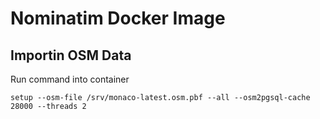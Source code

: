 ﻿# Nominatim Docker Image

## Importin OSM Data
Run command into container
```
setup --osm-file /srv/monaco-latest.osm.pbf --all --osm2pgsql-cache 28000 --threads 2
```